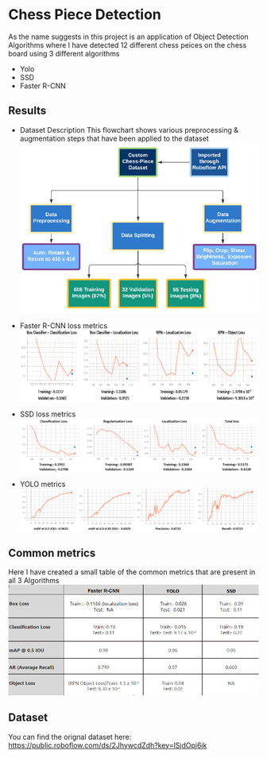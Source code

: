 # Chess Piece Detection
As the name suggests in this project is an application of Object Detection Algorithms where I have detected 12 different chess peices on the chess board using 3 different algorithms
- Yolo
- SSD
- Faster R-CNN

## Results
- Dataset Description
This flowchart shows various preprocessing & augmentation steps that have been applied to the dataset
![alt text](https://github.com/Vibhugupta10616/Chess-peice-Object-Detection/blob/main/imgs/Picture1.png)

- Faster R-CNN loss metrics
![alt text](https://github.com/Vibhugupta10616/Chess-peice-Object-Detection/blob/main/imgs/Picture2.png)

- SSD loss metrics
![alt text](https://github.com/Vibhugupta10616/Chess-peice-Object-Detection/blob/main/imgs/Picture3.png)

- YOLO metrics
![alt text](https://github.com/Vibhugupta10616/Chess-peice-Object-Detection/blob/main/imgs/Picture4.png)

## Common metrics
Here I have created a small table of the common metrics that are present in all 3 Algorithms
![alt text](https://github.com/Vibhugupta10616/Chess-peice-Object-Detection/blob/main/imgs/Picture5.png)

## Dataset
You can find the orignal dataset here: https://public.roboflow.com/ds/2JhywcdZdh?key=lSjdOpj6jk


